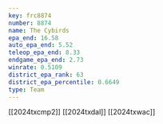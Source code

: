 ```yaml
---
key: frc8874
number: 8874
name: The Cybirds
epa_end: 16.58
auto_epa_end: 5.52
teleop_epa_end: 8.33
endgame_epa_end: 2.73
winrate: 0.5109
district_epa_rank: 63
district_epa_percentile: 0.6649
type: Team
---
```

[[2024txcmp2]]
[[2024txdal]]
[[2024txwac]]
